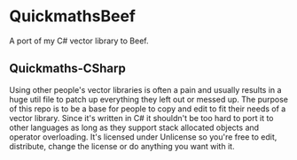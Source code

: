 # QuickmathsBeef
A port of my C# vector library to Beef. 

## Quickmaths-CSharp
Using other people's vector libraries is often a pain and usually results in a huge util file to patch up everything they left out or messed up. The purpose of this repo is to be a base for people to copy and edit to fit their needs of a vector library. Since it's written in C# it shouldn't be too hard to port it to other languages as long as they support stack allocated objects and operator overloading. It's licensed under Unlicense so you're free to edit, distribute, change the license or do anything you want with it.
